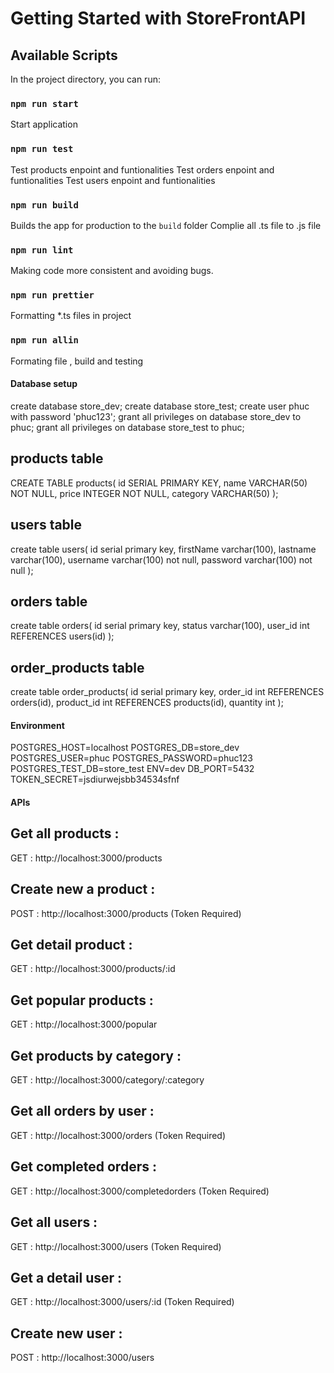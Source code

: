 # Getting Started with StoreFrontAPI

## Available Scripts

In the project directory, you can run:

### `npm run start`

Start application

### `npm run test`

Test products enpoint and funtionalities
Test orders enpoint and funtionalities
Test users enpoint and funtionalities

### `npm run build`

Builds the app for production to the `build` folder
Complie all .ts file to .js file

### `npm run lint`

Making code more consistent and avoiding bugs.

### `npm run prettier`

Formatting \*.ts files in project

### `npm run allin`

Formating file , build and testing

#### Database setup

create database store_dev;
create database store_test;
create user phuc with password 'phuc123';
grant all privileges on database store_dev to phuc;
grant all privileges on database store_test to phuc;

## products table

CREATE TABLE products(
id SERIAL PRIMARY KEY,
name VARCHAR(50) NOT NULL,
price INTEGER NOT NULL,
category VARCHAR(50)
);

## users table

create table users(
id serial primary key,
firstName varchar(100),
lastname varchar(100),
username varchar(100) not null,
password varchar(100) not null
);

## orders table

create table orders(
id serial primary key,
status varchar(100),
user_id int REFERENCES users(id)
);

## order_products table

create table order_products(
id serial primary key,
order_id int REFERENCES orders(id),
product_id int REFERENCES products(id),
quantity int
);

#### Environment

POSTGRES_HOST=localhost
POSTGRES_DB=store_dev
POSTGRES_USER=phuc
POSTGRES_PASSWORD=phuc123
POSTGRES_TEST_DB=store_test
ENV=dev
DB_PORT=5432
TOKEN_SECRET=jsdiurwejsbb34534sfnf

#### APIs

## Get all products :

GET : http://localhost:3000/products

## Create new a product :

POST : http://localhost:3000/products
(Token Required)

## Get detail product :

GET : http://localhost:3000/products/:id

## Get popular products :

GET : http://localhost:3000/popular

## Get products by category :

GET : http://localhost:3000/category/:category

## Get all orders by user :

GET : http://localhost:3000/orders
(Token Required)

## Get completed orders :

GET : http://localhost:3000/completedorders
(Token Required)

## Get all users :

GET : http://localhost:3000/users
(Token Required)

## Get a detail user :

GET : http://localhost:3000/users/:id
(Token Required)

## Create new user :

POST : http://localhost:3000/users
